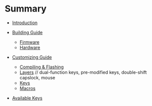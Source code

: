 # Summary

- [Introduction](README.md)

- [Building Guide](building.md)
    - [Firmware](firmware_guide.md)
    - [Hardware](hardware_guide.md)

- [Customizing Guide](customizing.md)
    - [Compiling & Flashing]()
    - [Layers]()
// dual-function keys, pre-modified keys, double-shift capslock, mouse
    - [Keys]()
    - [Macros]()

- [Available Keys](keys.md)
